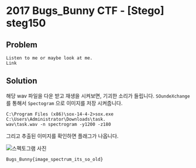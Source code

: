 # 2017 Bugs_Bunny CTF - [Stego] steg150
## Problem
```
Listen to me or maybe look at me.
Link
```

## Solution
해당 wav 파일을 다운 받고 재생을 시켜보면, 기괴한 소리가 들립니다. `SOundeXchange` 를 통해서
`Spectogram` 으로 이미지를 저장 시켜줍니다.

```
C:\Program Files (x86)\sox-14-4-2>sox.exe C:\Users\Administrator\Downloads\task.
wav\task.wav -n spectrogram -y1200 -z180
```

그리고 추출된 이미지를 확인하면 플래그가 나옵니다.


![스펙토그램 사진](spectogram.png)


`Bugs_Bunny{image_spectrum_its_so_old}`
